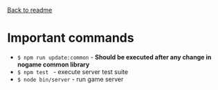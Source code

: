 [Back to readme](/README.md)

# Important commands

- ``$ npm run update:common`` - **Should be executed after any change in nogame common library**
- ``$ npm test `` - execute server test suite
- ``$ node bin/server`` - run game server
